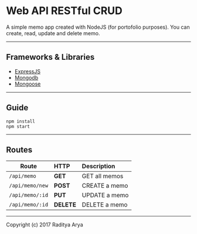 # Web API RESTful CRUD
A simple memo app  created with NodeJS (for portofolio purposes). You can create, read, update and delete memo.

---
## Frameworks & Libraries
* [ExpressJS](https://expressjs.com/)
* [Mongodb](https://www.mongodb.com/)
* [Mongoose](http://mongoosejs.com/)

---
## Guide
```
npm install
npm start

```
---
## Routes

| Route	           | HTTP      | Description     |
| ---------------- |:----------| :---------------|
| `/api/memo` 	   | **GET**   | GET all memos   |
| `/api/memo/new`  | **POST**  | CREATE a memo   |
| `/api/memo/:id`  | **PUT**   | UPDATE a memo   |
| `/api/memo/:id`  | **DELETE**| DELETE a memo   |

---
Copyright (c) 2017 Raditya Arya
